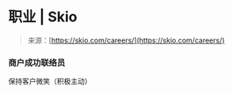 <!--yml

类别：未分类

日期：2024-05-27 14:36:44

-->

# 职业 | Skio

> 来源：[https://skio.com/careers/](https://skio.com/careers/)

### 商户成功联络员

保持客户微笑（积极主动）
